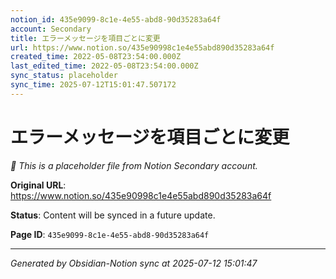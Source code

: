 ```yaml
---
notion_id: 435e9099-8c1e-4e55-abd8-90d35283a64f
account: Secondary
title: エラーメッセージを項目ごとに変更
url: https://www.notion.so/435e90998c1e4e55abd890d35283a64f
created_time: 2022-05-08T23:54:00.000Z
last_edited_time: 2022-05-08T23:54:00.000Z
sync_status: placeholder
sync_time: 2025-07-12T15:01:47.507172
---
```


# エラーメッセージを項目ごとに変更

*🔄 This is a placeholder file from Notion Secondary account.*

**Original URL**: https://www.notion.so/435e90998c1e4e55abd890d35283a64f

**Status**: Content will be synced in a future update.

**Page ID**: `435e9099-8c1e-4e55-abd8-90d35283a64f`

---

*Generated by Obsidian-Notion sync at 2025-07-12 15:01:47*
